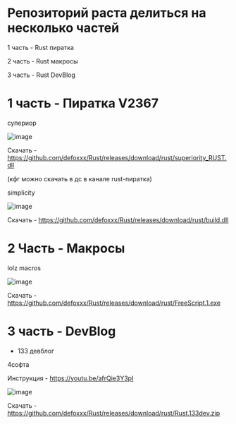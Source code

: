 # Репозиторий раста делиться на несколько частей
1 часть - Rust пиратка

2 часть - Rust макросы

3 часть - Rust DevBlog



# 1 часть - Пиратка V2367

супериор

![image](https://user-images.githubusercontent.com/53594431/211075018-187028c0-48fa-4b05-a4e1-99a0d556daca.png)


Скачать - https://github.com/defoxxx/Rust/releases/download/rust/superiority_RUST.dll

(кфг можно скачать в дс в канале rust-пиратка)


simplicity

![image](https://user-images.githubusercontent.com/53594431/211075434-9a20dba4-4c7c-43bf-b95b-206193858fd8.png)


Скачать - https://github.com/defoxxx/Rust/releases/download/rust/build.dll


# 2 Часть - Макросы

lolz macros


![image](https://user-images.githubusercontent.com/53594431/198866425-51e7510c-8dba-4ea6-9f5f-b81f99863b05.png)


Скачать - https://github.com/defoxxx/Rust/releases/download/rust/FreeScript.1.exe


# 3 часть - DevBlog

-  133 девблог

4софта

Инструкция - https://youtu.be/afrQie3Y3pI 

![image](https://user-images.githubusercontent.com/53594431/198866468-f9fea422-5284-4198-9be1-39be3e7cd507.png)


Скачать - https://github.com/defoxxx/Rust/releases/download/rust/Rust.133dev.zip

